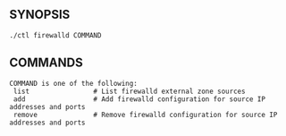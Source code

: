 ## SYNOPSIS
    ./ctl firewalld COMMAND
 
## COMMANDS
    COMMAND is one of the following:
     list                # List firewalld external zone sources
     add                 # Add firewalld configuration for source IP addresses and ports
     remove              # Remove firewalld configuration for source IP addresses and ports

